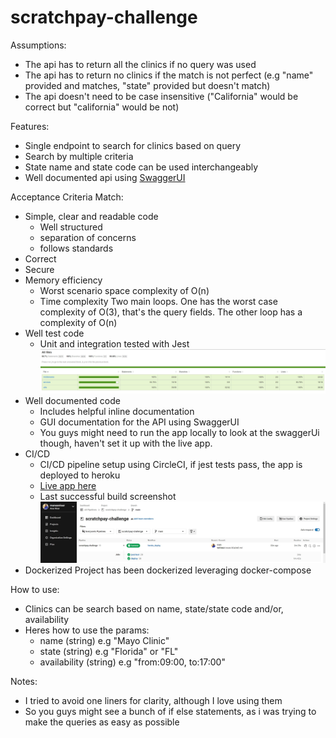# scratchpay-challenge

Assumptions:
- The api has to return all the clinics if no query was used
- The api has to return no clinics if the match is not perfect (e.g "name" provided and matches, "state" provided but doesn't match)
- The api doesn't need to be case insensitive ("California" would be correct but "california" would be not)

Features:
- Single endpoint to search for clinics based on query
- Search by multiple criteria
- State name and state code can be used interchangeably
- Well documented api using [SwaggerUI](https://swagger.io/tools/swagger-ui)

Acceptance Criteria Match:
- Simple, clear and readable code
  - Well structured
  - separation of concerns
  - follows standards
- Correct
- Secure
- Memory efficiency
  - Worst scenario space complexity of O(n)
  - Time complexity
    Two main loops. One has the worst case complexity of O(3), that's the query fields. The other loop has a complexity of O(n)
- Well test code
  - Unit and integration tested with Jest
  ![Refer to assets/test-coverage.PNG](/assets/test-coverage.jpg)
- Well documented code
  - Includes helpful inline documentation
  - GUI documentation for the API using SwaggerUI
  - You guys might need to run the app locally to look at the swaggerUi though, haven't set it up with the live app.
- CI/CD
  - CI/CD pipeline setup using CircleCI, if jest tests pass, the app is deployed to heroku
  - [Live app here](https://scratchpay-challenge.herokuapp.com/v1/clinic/getClinics)
  - Last successful build screenshot
  ![Last successful build screenshot](/assets/ci-image.jpg)
- Dockerized
  Project has been dockerized leveraging docker-compose
  
How to use:
  - Clinics can be search based on name, state/state code and/or, availability
  - Heres how to use the params:
    - name (string) e.g "Mayo Clinic"
    - state (string) e.g "Florida" or "FL"
    - availability (string) e.g "from:09:00, to:17:00"
  
Notes:
  - I tried to avoid one liners for clarity, although I love using them
  - So you guys might see a bunch of if else statements, as i was trying to make the queries as easy as possible
